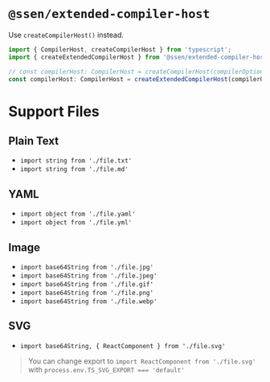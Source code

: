 # `@ssen/extended-compiler-host`

Use `createCompilerHost()` instead.

```ts
import { CompilerHost, createCompilerHost } from 'typescript';
import { createExtendedCompilerHost } from '@ssen/extended-compiler-host';

// const compilerHost: CompilerHost = createCompilerHost(compilerOptions);
const compilerHost: CompilerHost = createExtendedCompilerHost(compilerOptions);
```

# Support Files

## Plain Text
- `import string from './file.txt'`
- `import string from './file.md'`

## YAML
- `import object from './file.yaml'`
- `import object from './file.yml'`

## Image
- `import base64String from './file.jpg'`
- `import base64String from './file.jpeg'`
- `import base64String from './file.gif'`
- `import base64String from './file.png'`
- `import base64String from './file.webp'`

## SVG
- `import base64String, { ReactComponent } from './file.svg'`

> You can change export to `import ReactComponent from './file.svg'` with `process.env.TS_SVG_EXPORT === 'default'` 